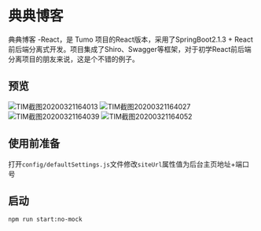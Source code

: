 # 典典博客

典典博客 -React，是 Tumo 项目的React版本，采用了SpringBoot2.1.3 + React前后端分离式开发。项目集成了Shiro、Swagger等框架，对于初学React前后端分离项目的朋友来说，这是个不错的例子。

## 预览

![TIM截图20200321164013](https://user-images.githubusercontent.com/29020213/77222921-cbfd6500-6b92-11ea-94c5-974600dadc7b.png)
![TIM截图20200321164027](https://user-images.githubusercontent.com/29020213/77222932-e8010680-6b92-11ea-8bf7-6a358a168e18.png)
![TIM截图20200321164039](https://user-images.githubusercontent.com/29020213/77222933-f3543200-6b92-11ea-85d0-5d50356356c4.png)
![TIM截图20200321164052](https://user-images.githubusercontent.com/29020213/77222939-0109b780-6b93-11ea-9dee-8749681df1fd.png)

## 使用前准备

打开`config/defaultSettings.js`文件修改`siteUrl`属性值为后台主页地址+端口号

## 启动

```
npm run start:no-mock
